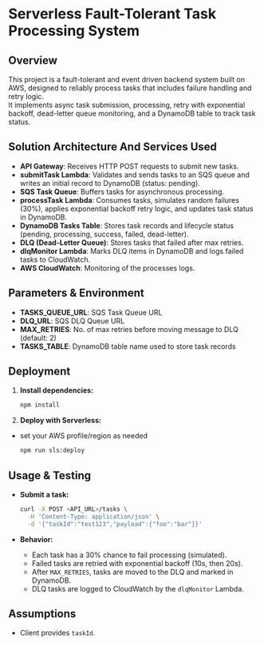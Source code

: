 # Serverless Fault-Tolerant Task Processing System

## Overview

This project is a fault-tolerant and event driven backend system built on AWS, designed to reliably process tasks that includes failure handling and retry logic.  
It implements async task submission, processing, retry with exponential backoff, dead-letter queue monitoring, and a DynamoDB table to track task status.

## Solution Architecture And Services Used

- **API Gateway**: Receives HTTP POST requests to submit new tasks.
- **submitTask Lambda**: Validates and sends tasks to an SQS queue and writes an initial record to DynamoDB (status: pending).
- **SQS Task Queue**: Buffers tasks for asynchronous processing.
- **processTask Lambda**: Consumes tasks, simulates random failures (30%), applies exponential backoff retry logic, and updates task status in DynamoDB.
- **DynamoDB Tasks Table**: Stores task records and lifecycle status (pending, processing, success, failed, dead-letter).
- **DLQ (Dead-Letter Queue)**: Stores tasks that failed after max retries.
- **dlqMonitor Lambda**: Marks DLQ items in DynamoDB and logs failed tasks to CloudWatch.
- **AWS CloudWatch**: Monitoring of the processes logs.

## Parameters & Environment

- **TASKS_QUEUE_URL**: SQS Task Queue URL
- **DLQ_URL**: SQS DLQ Queue URL
- **MAX_RETRIES**: No. of max retries before moving message to DLQ (default: 2)
- **TASKS_TABLE**: DynamoDB table name used to store task records

## Deployment

1. **Install dependencies:**
   ```bash
   npm install
   ```

2. **Deploy with Serverless:**
 - set your AWS profile/region as needed
   ```bash
   npm run sls:deploy
   ```

## Usage & Testing

- **Submit a task:**
  ```bash
  curl -X POST <API_URL>/tasks \
    -H 'Content-Type: application/json' \
    -d '{"taskId":"test123","payload":{"foo":"bar"}}'
  ```

- **Behavior:**
  - Each task has a 30% chance to fail processing (simulated).
  - Failed tasks are retried with exponential backoff (10s, then 20s).
  - After `MAX_RETRIES`, tasks are moved to the DLQ and marked in DynamoDB.
  - DLQ tasks are logged to CloudWatch by the `dlqMonitor` Lambda.

## Assumptions
- Client provides `taskId`.
